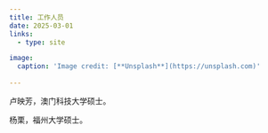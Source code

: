 ```yaml
---
title: 工作人员
date: 2025-03-01
links:
  - type: site

image:
  caption: 'Image credit: [**Unsplash**](https://unsplash.com)'
  
---
```

卢映芳，澳门科技大学硕士。

杨栗，福州大学硕士。

<!--more-->
